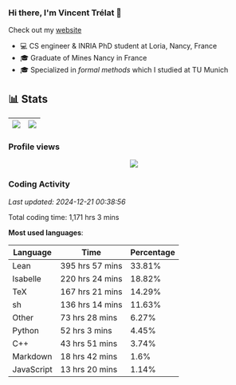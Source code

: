 ### Hi there, I'm Vincent Trélat 👋

Check out my [website](https://vtrelat.github.io)

-   💻 CS engineer & INRIA PhD student at Loria, Nancy, France
-   🎓 Graduate of Mines Nancy in France
-   🎓 Specialized in _formal methods_ which I studied at TU Munich

## 📊 **Stats**

| <img align="center" src="https://readme-stats.clckblog.space/api?username=VTrelat&show_icons=true&include_all_commits=true&theme=tokyonight&hide_border=true" /> | <img align="center" src="https://readme-stats.clckblog.space/api/top-langs/?username=VTrelat&layout=compact&theme=tokyonight&hide_border=true" /> |
| ---------------------------------------------------------------------------------------------------------------------------------------------------------------- | ------------------------------------------------------------------------------------------------------------------------------------------------- |

### Profile views

<p align="center">
 <img src="https://profile-counter.glitch.me/VTrelat/count.svg" />
</p>

<!--automations-->
### Coding Activity
_Last updated: 2024-12-21 00:38:56_

Total coding time: 1,171 hrs 3 mins

**Most used languages**:

| Language | Time | Percentage |
| ------------- | ------------- | ------------- |
| Lean | 395 hrs 57 mins | 33.81% |
| Isabelle | 220 hrs 24 mins | 18.82% |
| TeX | 167 hrs 21 mins | 14.29% |
| sh | 136 hrs 14 mins | 11.63% |
| Other | 73 hrs 28 mins | 6.27% |
| Python | 52 hrs 3 mins | 4.45% |
| C++ | 43 hrs 51 mins | 3.74% |
| Markdown | 18 hrs 42 mins | 1.6% |
| JavaScript | 13 hrs 20 mins | 1.14% |

